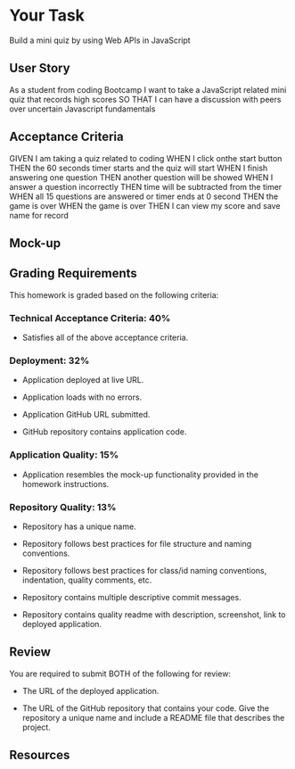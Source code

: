 # Your Task
Build a mini quiz by using Web APIs in JavaScript

## User Story
As a student from coding Bootcamp 
I want to take a JavaScript related mini quiz that records high scores
SO THAT I can have a discussion with peers over uncertain Javascript fundamentals

## Acceptance Criteria
GIVEN I am taking a quiz related to coding
WHEN I click onthe start button
THEN the 60 seconds timer starts and the quiz will start
WHEN I finish answering one question
THEN another question will be showed 
WHEN I answer a question incorrectly
THEN time will be subtracted from the timer
WHEN all 15 questions are answered or timer ends at 0 second
THEN the game is over
WHEN the game is over
THEN I can view my score and save name for record

## Mock-up


## Grading Requirements
This homework is graded based on the following criteria: 

### Technical Acceptance Criteria: 40%

* Satisfies all of the above acceptance criteria.

### Deployment: 32%

* Application deployed at live URL.

* Application loads with no errors.

* Application GitHub URL submitted.

* GitHub repository contains application code.

### Application Quality: 15%

* Application resembles the mock-up functionality provided in the homework instructions.

### Repository Quality: 13%

* Repository has a unique name.

* Repository follows best practices for file structure and naming conventions.

* Repository follows best practices for class/id naming conventions, indentation, quality comments, etc.

* Repository contains multiple descriptive commit messages.

* Repository contains quality readme with description, screenshot, link to deployed application.

## Review

You are required to submit BOTH of the following for review:

* The URL of the deployed application.

* The URL of the GitHub repository that contains your code. Give the repository a unique name and include a README file that describes the project.

## Resources
